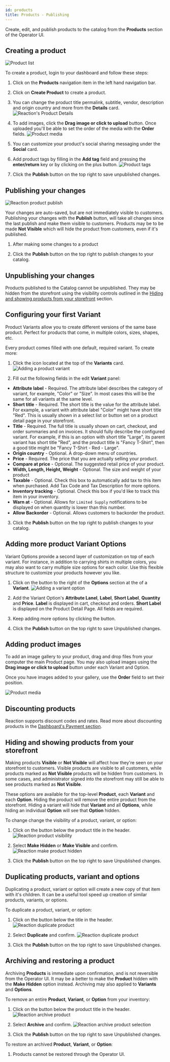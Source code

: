 ```yaml
---
id: products
title: Products - Publishing
---
```


Create, edit, and publish products to the catalog from the **Products** section of the Operator UI.

## Creating a product

![](/assets/operator-ui-product-list.png "Product list")

To create a product, login to your dashboard and follow these steps:

1. Click on the **Products** navigation item in the left hand navigation bar.

2. Click on **Create Product** to create a product.

3. You can change the product title permalink, subtitle, vendor, description and origin country and more from the **Details** card.
  ![](/assets/operator-ui-product-detail.png "Reaction's Product Details")

3. To add images, click the **Drag image or click to upload** button. Once uploaded you'll be able to set the order of the media with the **Order** fields.
  ![](/assets/operator-ui-product-media.png "Product media")

4. You can customize your product's social sharing messaging under the **Social** card.

5. Add product tags by filling in the **Add tag** field and pressing the **enter/return** key or by clicking on the plus <i class="font-icon mdi mdi-plus"></i> button.
  ![](/assets/operator-ui-product-tags.png "Product tags")

6. Click the **Publish** button on the top right to save unpublished changes.


## Publishing your changes

![](/assets/operator-ui-product-publish.png "Reaction product publish")

Your changes are auto-saved, but are not immediately visible to customers. Publishing your changes with the **Publish** button, will take all changes since the last publish and make them visible to customers. Products may be to be made **Not Visible** which will hide the product from customers, even if it's published.

1. After making some changes to a product

2. Click the **Publish** button on the top right to publish changes to your catalog.

## Unpublishing your changes

Products published to the Catalog cannot be unpublished. They may be hidden from the storefront using the visibility controls outlined in the [Hiding and showing products from your storefront](#hiding-and-showing-products-from-your-storefront) section.

## Configuring your first Variant

Product Variants allow you to create different versions of the same base product. Perfect for products that come, in multiple colors, sizes, shapes, etc.

Every product comes filled with one default, required variant. To create more:
1. Click the <i class="font-icon mdi mdi-plus"></i> icon located at the top of the **Variants** card.
  ![](/assets/operator-ui-product-variant-add.png "Adding a product variant")

2. Fill out the following fields in the edit **Variant** panel:

- **Attribute label** - Required. The attribute label describes the category of variant, for example, "Color" or "Size". In most cases this will be the same for all variants at the same level.
- **Short title** - Required. The short title is the value for the attribute label. For example, a variant with attribute label "Color" might have short title "Red". This is usually shown in a select list or button set on a product detail page in your storefront.
- **Title** - Required. The full title is usually shown on cart, checkout, and order summaries and on invoices. It should fully describe the configured variant. For example, if this is an option with short title "Large", its parent variant has short title "Red", and the product title is "Fancy T-Shirt", then a good title might be "Fancy T-Shirt - Red - Large".
- **Origin country** - Optional. A drop-down menu of countries.
- **Price** - Required. The price that you are actually selling your product.
- **Compare at price** - Optional. The suggested retail price of your product.
- **Width, Length, Height, Weight** - Optional. The size and weight of your product
- **Taxable** - Optional. Check this box to automatically add tax to this item when purchased. Add Tax Code and Tax Description for more options.
- **Inventory tracking** - Optional. Check this box if you'd like to track this item in your inventory.
- **Warn at** - Optional. Allows for `Limited Supply` notifications to be displayed on when quantity is lower than this number.
- **Allow Backorder** - Optional. Allows customers to backorder the product.

3. Click the **Publish** button on the top right to publish changes to your catalog.


## Adding more product Variant Options

Variant Options provide a second layer of customization on top of each variant. For instance, in addition to carrying shirts in multiple colors, you may also want to carry multiple size options for each color. Use this flexible structure to customize your products however you like.

1. Click on the <i class="font-icon mdi mdi-plus"></i> button to the right of the **Options** section at the of a **Variant**.
  ![](/assets/operator-ui-product-option-add.png "Adding a variant option")

2. Add the Variant Option's **Attribute Lanel**, **Label**, **Short Label**, **Quantity** and **Price**. **Label** is displayed in cart, checkout and orders. **Short Label** is displayed on the Product Detail Page. All fields are required.

3. Keep adding more options by clicking the <i class="font-icon mdi mdi-plus"></i> button.

4. Click the **Publish** button on the top right to save Unpublished changes.

## Adding product images

To add an image gallery to your product, drag and drop files from your computer the main Product page. You may also upload images using the **Drag image or click to upload** button under each Variant and Option.

Once you have images added to your gallery, use the **Order** field to set their position.

![](/assets/operator-ui-product-media.png "Product media")

## Discounting products

Reaction supports discount codes and rates. Read more about discounting products in the [Dashboard's Payment section](payments-discounts.md).

## Hiding and showing products from your storefront

Making products **Visible** or **Not Visible** will affect how they're seen on your storefront to customers. Visible products are visible to all customers, while products marked as **Not Visible** products will be hidden from customers. In some cases, and administrator signed into the storefront may still be able to see products marked as **Not Visible**.

These options are available for the top-level **Product**, each **Variant** and each **Option**. Hiding the product will remove the entire product from the storefront. Hiding a variant will hide that **Variant** and all **Options**, while hiding an individual **Option** will see that **Option** hidden.

To change change the visibility of a product, variant, or option:

1. Click on the <i class="font-icon mdi mdi-dots-horizontal-circle"></i> button below the product title in the header.
  ![](/assets/operator-ui-product-archive.png "Reaction product visibility")

2. Select **Make Hidden** or **Make Visible** and confirm.
  ![](/assets/operator-ui-product-make-hidden.png "Reaction make product hidden")

3. Click the **Publish** button on the top right to save Unpublished changes.

## Duplicating products, variant and options

Duplicating a product, variant or option will create a new copy of that item with it's children. It can be a useful tool speed up creation of similar products, variants, or options.

To duplicate a product, variant, or option:

1. Click on the <i class="font-icon mdi mdi-dots-horizontal-circle"></i> button below the title in the header.
  ![](/assets/operator-ui-product-archive.png "Reaction duplicate product")

2. Select **Duplicate** and confirm.
  ![](/assets/operator-ui-product-duplicate.png "Reaction duplicate product")

3. Click the **Publish** button on the top right to save Unpublished changes.

## Archiving and restoring a product

Archiving **Products** is immediate upon confirmation, and is not reversible from the Operator UI. It may be a better to make the **Product** hidden with the **Make Hidden** option instead. Archiving may also applied to **Variants** and **Options**.

To remove an entire **Product**, **Variant**, or **Option** from your inventory:

1. Click on the <i class="font-icon mdi mdi-dots-horizontal-circle"></i> button below the product title in the header.
  ![](/assets/operator-ui-product-archive.png "Reaction archive product")

2. Select **Archive** and confirm.
  ![](/assets/operator-ui-product-archive-select.png "Reaction archive product selection")

3. Click the **Publish** button on the top right to save Unpublished changes.

To restore an archived **Product**, **Variant**, or **Option**:

1. Products cannot be restored through the Operator UI.